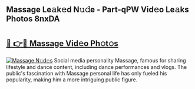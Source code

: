 ## Massage Le𝚊k𝚎d N𝚞𝚍e - Part-qPW Vid𝚎o Le𝚊ks Photos 8nxDA

# <h2><a href="http://fbe3yn.evod.top/?m=Massage">🔗 👉🔴 Massage Vid𝚎o Ph𝚘t𝚘s</a></h2>

[![Massage N𝚞d𝚎s](https://i.imgur.com/8V9OHl7.gif)](http://fbe3yn.evod.top/?m=Massage)
Social media personality Massage, famous for sharing lifestyle and dance content, including dance performances and vlogs. The public's fascination with Massage personal life has only fueled his popularity, making him a more intriguing public figure. 
